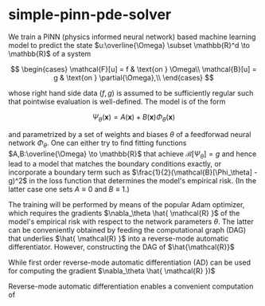 # simple-pinn-pde-solver

We train a PINN (physics informed neural network) based machine learning model to predict the state $u:\overline{\Omega} \subset \mathbb{R}^d \to \mathbb{R}$ of a system

$$
\begin{cases}
\mathcal{F}[u] = f & \text{on } \Omega\\
\mathcal{B}[u] = g & \text{on } \partial{\Omega},\\
\end{cases}
$$

whose right hand side data $(f,g)$ is assumed to be sufficiently regular such that pointwise evaluation is well-defined. The model is of the form

$$\Psi_{\theta}(\boldsymbol{x}) = A(\boldsymbol{x}) + B(\boldsymbol{x})\Phi_{\theta}(\boldsymbol{x})$$

and parametrized by a set of weights and biases $\theta$ of a feedforwad neural network $\Phi_{\theta}$. One can either try to find fitting functions $A,B:\overline{\Omega} \to \mathbb{R}$ that achieve $\mathcal{B}[\Psi_\theta] = g$ and hence lead to a model that matches the boundary conditions exactly, or incorporate a boundary term such as $\frac{1}{2}(\mathcal{B}[\Phi_\theta] - g)^2$ in the loss function that determines the model's empirical risk. (In the latter case one sets $A \equiv 0$ and $B \equiv 1$.)  

The training will be performed by means of the popular Adam optimizer, which requires the gradients $\nabla_\theta \hat{ \mathcal{R} }$ of the model's empirical risk with respect to the network parameters $\theta$. The latter can be conveniently obtained by feeding the computational graph (DAG) that underlies $\hat{ \mathcal{R} }$ into a reverse-mode automatic differentiator. However, constructing the DAG of $\hat{\mathcal{R}}$



While first order reverse-mode automatic differentiation (AD) can be used for computing the gradient $\nabla_\theta \hat{ \mathcal{R} })$

Reverse-mode automatic differentiation enables a convenient computation of 


